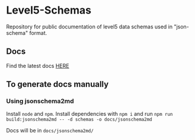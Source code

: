 # Level5-Schemas

Repository for public documentation of level5 data schemas used in "json-schema" format.

## Docs

Find the latest docs [HERE](https://github.com/databeacon/level5-schemas/blob/main/docs/jsonschema2md/README.md)

## To generate docs manually

### Using jsonschema2md

Install `node` and `npm`. Install dependencies with `npm i` and run `npm run build:jsonschema2md -- -d schemas -o docs/jsonschema2md`

Docs will be in `docs/jsonschema2md/`
